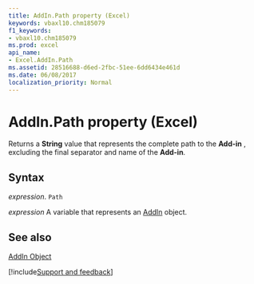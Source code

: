 ```yaml
---
title: AddIn.Path property (Excel)
keywords: vbaxl10.chm185079
f1_keywords:
- vbaxl10.chm185079
ms.prod: excel
api_name:
- Excel.AddIn.Path
ms.assetid: 28516688-d6ed-2fbc-51ee-6dd6434e461d
ms.date: 06/08/2017
localization_priority: Normal
---
```



# AddIn.Path property (Excel)

Returns a  **String** value that represents the complete path to the **Add-in** , excluding the final separator and name of the **Add-in**.


## Syntax

_expression_. `Path`

_expression_ A variable that represents an [AddIn](Excel.AddIn.md) object.


## See also


[AddIn Object](Excel.AddIn.md)

[!include[Support and feedback](~/includes/feedback-boilerplate.md)]